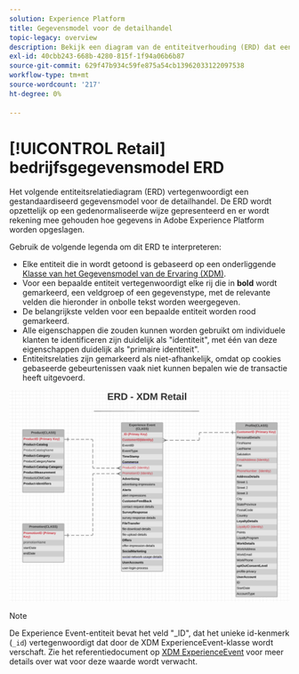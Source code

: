 ```yaml
---
solution: Experience Platform
title: Gegevensmodel voor de detailhandel
topic-legacy: overview
description: Bekijk een diagram van de entiteitverhouding (ERD) dat een gestandaardiseerd gegevensmodel voor de kleinhandelsindustrie beschrijft, compatibel met het Model van de Gegevens van de Ervaring (XDM) voor gebruik in Adobe Experience Platform.
exl-id: 40cbb243-668b-4280-815f-1f94a06b6b87
source-git-commit: 629f47b934c59fe875a54cb13962033122097538
workflow-type: tm+mt
source-wordcount: '217'
ht-degree: 0%

---
```


# [!UICONTROL Retail] bedrijfsgegevensmodel ERD

Het volgende entiteitsrelatiediagram (ERD) vertegenwoordigt een gestandaardiseerd gegevensmodel voor de detailhandel. De ERD wordt opzettelijk op een gedenormaliseerde wijze gepresenteerd en er wordt rekening mee gehouden hoe gegevens in Adobe Experience Platform worden opgeslagen.

Gebruik de volgende legenda om dit ERD te interpreteren:

* Elke entiteit die in wordt getoond is gebaseerd op een onderliggende [Klasse van het Gegevensmodel van de Ervaring (XDM)](../composition.md#class).
* Voor een bepaalde entiteit vertegenwoordigt elke rij die in **bold** wordt gemarkeerd, een veldgroep of een gegevenstype, met de relevante velden die hieronder in onbolle tekst worden weergegeven.
* De belangrijkste velden voor een bepaalde entiteit worden rood gemarkeerd.
* Alle eigenschappen die zouden kunnen worden gebruikt om individuele klanten te identificeren zijn duidelijk als &quot;identiteit&quot;, met één van deze eigenschappen duidelijk als &quot;primaire identiteit&quot;.
* Entiteitsrelaties zijn gemarkeerd als niet-afhankelijk, omdat op cookies gebaseerde gebeurtenissen vaak niet kunnen bepalen wie de transactie heeft uitgevoerd.

![](../../images/industries/retail.png)

>[!NOTE]
>
>De Experience Event-entiteit bevat het veld &quot;_ID&quot;, dat het unieke id-kenmerk (`_id`) vertegenwoordigt dat door de XDM ExperienceEvent-klasse wordt verschaft. Zie het referentiedocument op [XDM ExperienceEvent](../../classes/experienceevent.md) voor meer details over wat voor deze waarde wordt verwacht.